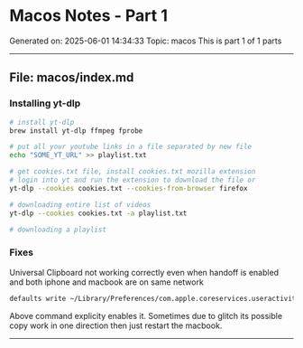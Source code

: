 # Macos Notes - Part 1
Generated on: 2025-06-01 14:34:33
Topic: macos
This is part 1 of 1 parts

---

## File: macos/index.md

### Installing yt-dlp

````bash
# install yt-dlp
brew install yt-dlp ffmpeg fprobe

# put all your youtube links in a file separated by new file
echo "SOME_YT_URL" >> playlist.txt

# get cookies.txt file, install cookies.txt mozilla extension
# login into yt and run the extension to download the file or
yt-dlp --cookies cookies.txt --cookies-from-browser firefox

# downloading entire list of videos
yt-dlp --cookies cookies.txt -a playlist.txt

# downloading a playlist

````

### Fixes

Universal Clipboard not working correctly even when handoff is enabled and both iphone and macbook are on same network

````bash
defaults write ~/Library/Preferences/com.apple.coreservices.useractivityd.plist ClipboardSharingEnabled 1
````

Above command explicity enables it. Sometimes due to glitch its possible copy work in one direction then just restart the macbook.

---

